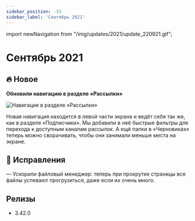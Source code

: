 ```yaml
---
sidebar_position: -33
sidebar_label: 'Сентябрь 2021'
---
```


import newNavigation from "/img/updates/2021/update_220921.gif";

# Сентябрь 2021

## 🔥 Новое

**Обновили навигацию в разделе «Рассылки»**

<p align="left">
    <img src={newNavigation} alt="Навигация в разделе «Рассылки»" />
</p>
Новая навигация находится в левой части экрана и ведёт себя так же, как в разделе «Подписчики». Мы добавили в неё быстрые фильтры для перехода к доступным каналам рассылок. А ещё папки в «Черновиках» теперь можно сворачивать, чтобы они занимали меньше места на экране.

## 🐛 Исправления

— Ускорили файловый менеджер: теперь при прокрутке страницы все файлы успевают прогрузиться, даже если их очень много.

## Релизы

- 3.42.0
